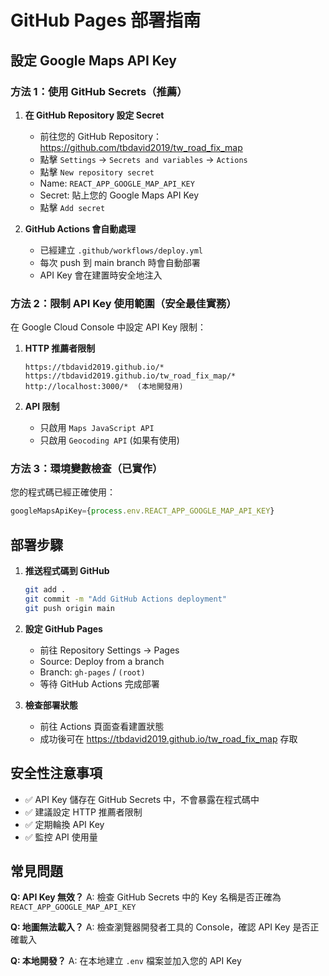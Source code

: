 # GitHub Pages 部署指南

## 設定 Google Maps API Key

### 方法 1：使用 GitHub Secrets（推薦）

1. **在 GitHub Repository 設定 Secret**
   - 前往您的 GitHub Repository：https://github.com/tbdavid2019/tw_road_fix_map
   - 點擊 `Settings` → `Secrets and variables` → `Actions`
   - 點擊 `New repository secret`
   - Name: `REACT_APP_GOOGLE_MAP_API_KEY`
   - Secret: 貼上您的 Google Maps API Key
   - 點擊 `Add secret`

2. **GitHub Actions 會自動處理**
   - 已經建立 `.github/workflows/deploy.yml` 
   - 每次 push 到 main branch 時會自動部署
   - API Key 會在建置時安全地注入

### 方法 2：限制 API Key 使用範圍（安全最佳實務）

在 Google Cloud Console 中設定 API Key 限制：

1. **HTTP 推薦者限制**
   ```
   https://tbdavid2019.github.io/*
   https://tbdavid2019.github.io/tw_road_fix_map/*
   http://localhost:3000/*  (本地開發用)
   ```

2. **API 限制**
   - 只啟用 `Maps JavaScript API`
   - 只啟用 `Geocoding API` (如果有使用)

### 方法 3：環境變數檢查（已實作）

您的程式碼已經正確使用：
```javascript
googleMapsApiKey={process.env.REACT_APP_GOOGLE_MAP_API_KEY}
```

## 部署步驟

1. **推送程式碼到 GitHub**
   ```bash
   git add .
   git commit -m "Add GitHub Actions deployment"
   git push origin main
   ```

2. **設定 GitHub Pages**
   - 前往 Repository Settings → Pages
   - Source: Deploy from a branch
   - Branch: `gh-pages` / `(root)`
   - 等待 GitHub Actions 完成部署

3. **檢查部署狀態**
   - 前往 Actions 頁面查看建置狀態
   - 成功後可在 https://tbdavid2019.github.io/tw_road_fix_map 存取

## 安全性注意事項

- ✅ API Key 儲存在 GitHub Secrets 中，不會暴露在程式碼中
- ✅ 建議設定 HTTP 推薦者限制
- ✅ 定期輪換 API Key
- ✅ 監控 API 使用量

## 常見問題

**Q: API Key 無效？**
A: 檢查 GitHub Secrets 中的 Key 名稱是否正確為 `REACT_APP_GOOGLE_MAP_API_KEY`

**Q: 地圖無法載入？**
A: 檢查瀏覽器開發者工具的 Console，確認 API Key 是否正確載入

**Q: 本地開發？**
A: 在本地建立 `.env` 檔案並加入您的 API Key

